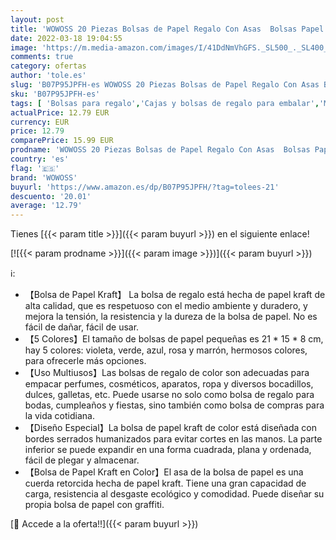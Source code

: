 ```yaml
---
layout: post
title: 'WOWOSS 20 Piezas Bolsas de Papel Regalo Con Asas  Bolsas Papel Kraft de 5 Colores para Bodas  Cumpleaños  Niños  Navidad  Mini Bolsas Regalo 21×16×8cm '
date: 2022-03-18 19:04:55
image: 'https://m.media-amazon.com/images/I/41DdNmVhGFS._SL500_._SL400_.jpg'
comments: true
category: ofertas
author: 'tole.es'
slug: 'B07P95JPFH-es WOWOSS 20 Piezas Bolsas de Papel Regalo Con Asas Bolsas...'
sku: 'B07P95JPFH-es'
tags: [ 'Bolsas para regalo','Cajas y bolsas de regalo para embalar','Material de embalaje','Oficina y papelería','Sobres y suministros para el correo','navidad','wowoss', ]
actualPrice: 12.79 EUR
currency: EUR
price: 12.79
comparePrice: 15.99 EUR
prodname: 'WOWOSS 20 Piezas Bolsas de Papel Regalo Con Asas  Bolsas Papel Kraft de 5 Colores para Bodas  Cumpleaños  Niños  Navidad  Mini Bolsas Regalo 21×16×8cm '
country: 'es'
flag: '🇪🇸'
brand: 'WOWOSS'
buyurl: 'https://www.amazon.es/dp/B07P95JPFH/?tag=tolees-21'
descuento: '20.01'
average: '12.79'
---
```


Tienes [{{< param title >}}]({{< param buyurl >}}) en el siguiente enlace!

[![{{< param prodname >}}]({{< param image >}})]({{< param buyurl >}})

ℹ️:

- 【Bolsa de Papel Kraft】 La bolsa de regalo está hecha de papel kraft de alta calidad, que es respetuoso con el medio ambiente y duradero, y mejora la tensión, la resistencia y la dureza de la bolsa de papel. No es fácil de dañar, fácil de usar.
- 【5 Colores】El tamaño de bolsas de papel pequeñas es 21 * 15 * 8 cm, hay 5 colores: violeta, verde, azul, rosa y marrón, hermosos colores, para ofrecerle más opciones.
- 【Uso Multiusos】Las bolsas de regalo de color son adecuadas para empacar perfumes, cosméticos, aparatos, ropa y diversos bocadillos, dulces, galletas, etc. Puede usarse no solo como bolsa de regalo para bodas, cumpleaños y fiestas, sino también como bolsa de compras para la vida cotidiana.
- 【Diseño Especial】La bolsa de papel kraft de color está diseñada con bordes serrados humanizados para evitar cortes en las manos. La parte inferior se puede expandir en una forma cuadrada, plana y ordenada, fácil de plegar y almacenar.
- 【Bolsa de Papel Kraft en Color】El asa de la bolsa de papel es una cuerda retorcida hecha de papel kraft. Tiene una gran capacidad de carga, resistencia al desgaste ecológico y comodidad. Puede diseñar su propia bolsa de papel con graffiti.

[🛒 Accede a la oferta!!]({{< param buyurl >}})
